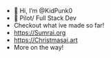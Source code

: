 - 👋 Hi, I’m @KidPunk0
- 👀 Pilot/ Full Stack Dev
- Checkout what ive made so far!
- https://Sumrai.org
- https://Christmasai.art
- More on the way!
